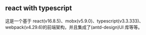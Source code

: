 ## react with typescript

这是一个基于 react(v16.8.5)、mobx(v5.9.0)、typescript(v3.3.333)、webpack(v4.29.6)的前端架构，并且集成了(antd-design)UI 库等等。
